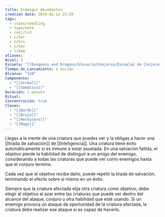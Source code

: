 ```yaml
---
title: Enemigos Abundantes
creation date: 2024-02-14 23:20
tags:
  - state/seedling
  - type/note
  - conj/lv3
  - c/bar
  - c/bru
  - c/hec
  - c/mag
aliases: 
Nivel: 3
Escuela: "[[Dungeons and Dragons/Glosario/Conjuros/Escuelas de Conjuros/Encantamiento]]"
Tiempo_de_Lanzamiento: 1 acción
Alcance: "120"
Componente:
  - "[[Verbal]]"
  - "[[Somático]]"
Duración: 1 minuto
Ritual: 
Concentración: true
Clases:
  - "[[Bardo]]"
  - "[[Brujo]]"
  - "[[Hechicero]]"
  - "[[Mago]]"
---
```

Llegas a la mente de una criatura que puedes ver y la obligas a hacer una [[tirada de salvación]] de [[Inteligencia]]. Una criatura tiene éxito automáticamente si es inmune a estar asustada. En una salvación fallida, el objetivo pierde la habilidad de distinguir a un amigo del enemigo, considerando a todas las criaturas que puede ver como enemigos hasta que el conjuro termine. 

Cada vez que el objetivo recibe daño, puede repetir la tirada de salvación, terminando el efecto
sobre sí mismo en un éxito.

Siempre que la criatura afectada elija otra criatura como objetivo, debe elegir al objetivo al azar entre las criaturas que puede ver dentro del alcance del ataque, conjuro u otra habilidad que esté usando. Si un enemigo provoca un ataque de oportunidad de la criatura afectada, la criatura debe realizar ese ataque si es capaz de hacerlo.
